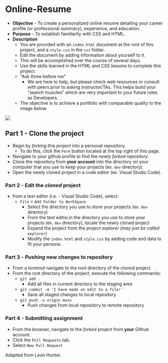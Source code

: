 # Online-Resume

* **Objective** - To create a personalized online resume detailing your career profile (or professional summary), experience, and education.
* **Purpose** - To establish familiarity with CSS and HTML.
* **Description**
  * You are provided with an `index.html` document at the root of this project, and a `style.css` in the `css` folder.
  * Edit the document by adding information about yourself to it.
  * This will be accomplished over the course of several days.
  * Use the skills learned in the HTML and CSS lessons to complete this project.
  * "Ask three before me"
    * We are here to help, but please check web resources or consult with peers prior to asking Instructor/TAs. This   helps build your "search muscles" which are very important to your future roles as Developers.
  * The objective is to achieve a portfolio with comparable quality to the image below.

![](./resources/img/online-resume-pic.png)

## Part 1 - Clone the project

* Begin by _forking_ this project into a personal repository.
  * To do this, click the `Fork` button located at the top right of this page.
* Navigate to your github profile to find the _newly forked repository_.
* Clone the repository from **your account** into the directory on your computer that you use to keep your projects (ex. `dev` directory).
* Open the newly cloned project in a code editor (ex. Visual Studio Code).

### Part 2 - Edit the _cloned_ project

* from a text editor (i.e. - Visual Studio Code), select:
  * `File` > `Add Folder to WorkSpace`
    * Select the directory you use to store your projects (ex. `dev` directory)
    * From the text editor,in the directory you use to store your projects (ex. `dev` directory), locate the newly cloned project
    * Expand the project from the _project explorer (may just be called `explorer`)_
    * Modify the `index.html` and `style.css` by adding code and data to fit your persona.

### Part 3 - _Pushing_ new changes to repository

* From a _terminal_ navigate to the root directory of the _cloned_ project.
* From the root directory of the project, execute the following commands:
  * `git add .`
    * Add all files in current directory to the staging area
  * `git commit -m 'I have made an edit to a file!'`
    * Save all staged changes to local repository
  * `git push -u origin main`
    * Push changes from local repository to remote repository

### Part 4 - Submitting assignment

* From the browser, navigate to the _forked_ project from **your** Github account.
* Click the `Pull Requests` tab.
* Select `New Pull Request`

Adapted from Leon Hunter.
